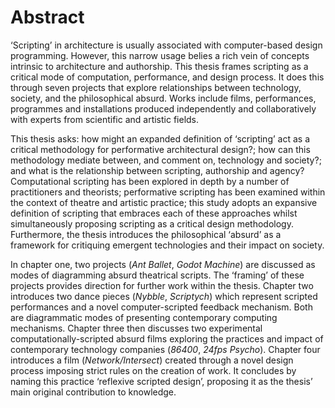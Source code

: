 Abstract
========

‘Scripting’ in architecture is usually associated with computer-based design programming. However, this narrow usage belies a rich vein of concepts intrinsic to architecture and authorship. This thesis frames scripting as a critical mode of computation, performance, and design process. It does this through seven projects that explore relationships between technology, society, and the philosophical absurd. Works include films, performances, programmes and installations produced independently and collaboratively with experts from scientific and artistic fields.

This thesis asks: how might an expanded definition of ‘scripting’ act as a critical methodology for performative architectural design?; how can this methodology mediate between, and comment on, technology and society?; and what is the relationship between scripting, authorship and agency? Computational scripting has been explored in depth by a number of practitioners and theorists; performative scripting has been examined within the context of theatre and artistic practice; this study adopts an expansive definition of scripting that embraces each of these approaches whilst simultaneously proposing scripting as a critical design methodology. Furthermore, the thesis introduces the philosophical ‘absurd’ as a framework for critiquing emergent technologies and their impact on society.

In chapter one, two projects (*Ant Ballet*, *Godot Machine*) are discussed as modes of diagramming absurd theatrical scripts. The ‘framing’ of these projects provides direction for further work within the thesis. Chapter two introduces two dance pieces (*Nybble*, *Scriptych*) which represent scripted performances and a novel computer-scripted feedback mechanism. Both are diagrammatic modes of presenting contemporary computing mechanisms. Chapter three then discusses two experimental computationally-scripted absurd films exploring the practices and impact of contemporary technology companies (*86400*, *24fps Psycho*). Chapter four introduces a film (*Network/Intersect*) created through a novel design process imposing strict rules on the creation of work. It concludes by naming this practice ‘reflexive scripted design’, proposing it as the thesis’ main original contribution to knowledge.
